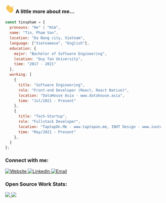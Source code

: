 

### <img src="https://raw.githubusercontent.com/ABSphreak/ABSphreak/master/gifs/Hi.gif" width="30px"> A little more about me...

```jsx
const tinspham = {
  pronouns: "He" | "Him",
  name: "Tin, Pham Van",
  location: "Da Nang city, Vietnam",
  language: ["Vietnamese", "English"],
  education: {
    major: "Bachelor of Software Engineering",
    location: "Duy Tan University",
    time: "2017 - 2021"
  },
  working: [
    {
      title: "Software Engineering",
      role: "Front-end Developer (React, React Native)",
      location: "DataHouse Asia - www.datahouse.asia",
      time: "Jul/2021 - Present"
    },
    {
      title: "Tech-Startup",
      role: "Fullstack Developer",
      location: "TaptapOn.Me - www.taptapon.me, INUT Design - www.inutdesign.com",
      time: "May/2021 - Present"
    },
  ]
};
```

### Connect with me:

<p>
	<a href="https://tinspham.dev/" target="_blank">
		<img alt="Website" src="https://img.shields.io/badge/.-www.tinspham.dev-ff69b4?style=flat&logo=google-chrome">
	</a>
	<a href="https://www.linkedin.com/in/phamvantins/" target="_blank">
		<img alt="LinkedIn" src="https://img.shields.io/badge/.-@phamvantins-lightgrey?style=flat&logo=linkedin">
	</a>
	<a href="mailto:tinphamvan123@gmail.com">
		<img alt="Email" src="https://img.shields.io/badge/.-tinphamvan123@gmail.com-orange?style=flat&logo=gmail">
	</a>
</p>

### Open Source Work Stats:
<a href="https://tinspham.dev" target="_blank" rel="noopener noreferrer">
	<img height="150px" src="https://github-readme-stats.vercel.app/api?username=tinspham209&show_icons=true&hide_title=true&hide_border=true" />
	<img height="150px" src="https://github-readme-stats.vercel.app/api/top-langs/?username=tinspham209&show_icons=true&layout=compact&langs_count=6&hide_title=true&hide_border=true&theme=graywhite" />
</a>
